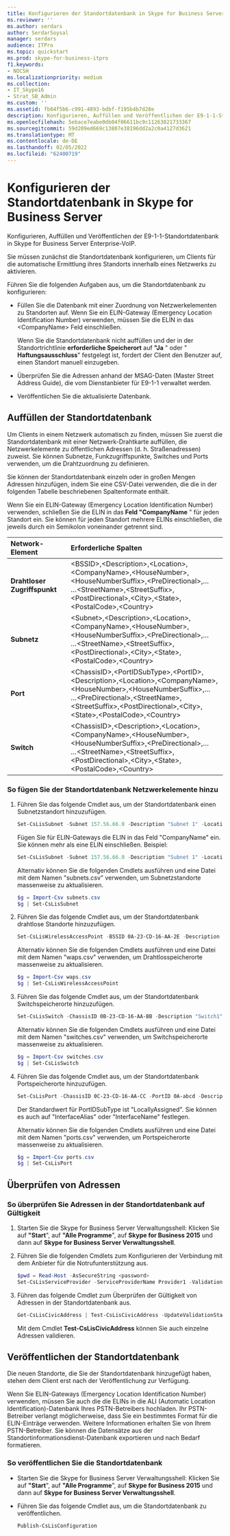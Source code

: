 ```yaml
---
title: Konfigurieren der Standortdatenbank in Skype for Business Server
ms.reviewer: ''
ms.author: serdars
author: SerdarSoysal
manager: serdars
audience: ITPro
ms.topic: quickstart
ms.prod: skype-for-business-itpro
f1.keywords:
- NOCSH
ms.localizationpriority: medium
ms.collection:
- IT_Skype16
- Strat_SB_Admin
ms.custom: ''
ms.assetid: fb84f5b6-c991-4893-bdbf-f195b4b7d28e
description: Konfigurieren, Auffüllen und Veröffentlichen der E9-1-1-Standortdatenbank in Skype for Business Server Enterprise-VoIP.
ms.openlocfilehash: 5ebace7eabe0db04f06611bc9c11263021733367
ms.sourcegitcommit: 59d209ed669c13807e38196dd2a2c0a4127d3621
ms.translationtype: MT
ms.contentlocale: de-DE
ms.lasthandoff: 02/05/2022
ms.locfileid: "62400719"
---
```

# <a name="configure-the-location-database-in-skype-for-business-server"></a>Konfigurieren der Standortdatenbank in Skype for Business Server
 
Konfigurieren, Auffüllen und Veröffentlichen der E9-1-1-Standortdatenbank in Skype for Business Server Enterprise-VoIP. 
  
Sie müssen zunächst die Standortdatenbank konfigurieren, um Clients für die automatische Ermittlung ihres Standorts innerhalb eines Netzwerks zu aktivieren. 
  
Führen Sie die folgenden Aufgaben aus, um die Standortdatenbank zu konfigurieren:
  
- Füllen Sie die Datenbank mit einer Zuordnung von Netzwerkelementen zu Standorten auf. Wenn Sie ein ELIN-Gateway (Emergency Location Identification Number) verwenden, müssen Sie die ELIN in das \<CompanyName\> Feld einschließen.
    
    Wenn Sie die Standortdatenbank nicht auffüllen und der in der Standortrichtlinie **erforderliche Speicherort** auf **"Ja** " oder " **Haftungsausschluss**" festgelegt ist, fordert der Client den Benutzer auf, einen Standort manuell einzugeben.
    
- Überprüfen Sie die Adressen anhand der MSAG-Daten (Master Street Address Guide), die vom Dienstanbieter für E9-1-1 verwaltet werden.
    
- Veröffentlichen Sie die aktualisierte Datenbank.
    
## <a name="populate-the-location-database"></a>Auffüllen der Standortdatenbank

Um Clients in einem Netzwerk automatisch zu finden, müssen Sie zuerst die Standortdatenbank mit einer Netzwerk-Drahtkarte auffüllen, die Netzwerkelemente zu öffentlichen Adressen (d. h. Straßenadressen) zuweist. Sie können Subnetze, Funkzugriffspunkte, Switches und Ports verwenden, um die Drahtzuordnung zu definieren.
  
Sie können der Standortdatenbank einzeln oder in großen Mengen Adressen hinzufügen, indem Sie eine CSV-Datei verwenden, die die in der folgenden Tabelle beschriebenen Spaltenformate enthält.
  
Wenn Sie ein ELIN-Gateway (Emergency Location Identification Number) verwenden, schließen Sie die ELIN in das **Feld "CompanyName** " für jeden Standort ein. Sie können für jeden Standort mehrere ELINs einschließen, die jeweils durch ein Semikolon voneinander getrennt sind.
  
|**Network-Element**|**Erforderliche Spalten**|
|:-----|:-----|
|**Drahtloser Zugriffspunkt** <br/> |\<BSSID\>,\<Description\>,\<Location\>,\<CompanyName\>,\<HouseNumber\>,\<HouseNumberSuffix\>,\<PreDirectional\>,…  <br/> …\<StreetName\>,\<StreetSuffix\>,\<PostDirectional\>,\<City\>,\<State\>,\<PostalCode\>,\<Country\>  <br/> |
|**Subnetz** <br/> |\<Subnet\>,\<Description\>,\<Location\>,\<CompanyName\>,\<HouseNumber\>,\<HouseNumberSuffix\>,\<PreDirectional\>,…  <br/> …\<StreetName\>,\<StreetSuffix\>,\<PostDirectional\>,\<City\>,\<State\>,\<PostalCode\>,\<Country\>  <br/> |
|**Port** <br/> |\<ChassisID\>,\<PortIDSubType\>,\<PortID\>,\<Description\>,\<Location\>,\<CompanyName\>,\<HouseNumber\>,\<HouseNumberSuffix\>,…  <br/> …\<PreDirectional\>,\<StreetName\>,\<StreetSuffix\>,\<PostDirectional\>,\<City\>,\<State\>,\<PostalCode\>,\<Country\>  <br/> |
|**Switch** <br/> |\<ChassisID\>,\<Description\>,\<Location\>,\<CompanyName\>,\<HouseNumber\>,\<HouseNumberSuffix\>,\<PreDirectional\>,…  <br/> …\<StreetName\>,\<StreetSuffix\>,\<PostDirectional\>,\<City\>,\<State\>,\<PostalCode\>,\<Country\>  <br/> |
   
### <a name="to-add-network-elements-to-the-location-database"></a>So fügen Sie der Standortdatenbank Netzwerkelemente hinzu

1. Führen Sie das folgende Cmdlet aus, um der Standortdatenbank einen Subnetzstandort hinzuzufügen.
    
   ```powershell
   Set-CsLisSubnet -Subnet 157.56.66.0 -Description "Subnet 1" -Location Location1 -CompanyName "Litware" -HouseNumber 1234 -HouseNumberSuffix "" -PreDirectional "" -StreetName 163rd -StreetSuffix Ave -PostDirectional NE -City Redmond -State WA -PostalCode 99123 -Country US
   ```

    Fügen Sie für ELIN-Gateways die ELIN in das Feld "CompanyName" ein. Sie können mehr als eine ELIN einschließen. Beispiel:
    
   ```powershell
   Set-CsLisSubnet -Subnet 157.56.66.0 -Description "Subnet 1" -Location Location1 -CompanyName 425-555-0100; 425-555-0200; 425-555-0300 -HouseNumber 1234 -HouseNumberSuffix "" -PreDirectional "" -StreetName 163rd -StreetSuffix Ave -PostDirectional NE -City Redmond -State WA -PostalCode 99123 -Country US
   ```

    Alternativ können Sie die folgenden Cmdlets ausführen und eine Datei mit dem Namen "subnets.csv" verwenden, um Subnetzstandorte massenweise zu aktualisieren.
    
   ```powershell
   $g = Import-Csv subnets.csv
   $g | Set-CsLisSubnet
   ```

2. Führen Sie das folgende Cmdlet aus, um der Standortdatenbank drahtlose Standorte hinzuzufügen.
    
   ```powershell
   Set-CsLisWirelessAccessPoint -BSSID 0A-23-CD-16-AA-2E -Description "Wireless1" -Location Location2 -CompanyName "Litware" -HouseNumber 2345 -HouseNumberSuffix "" -PreDirectional "" -StreetName 163rd -StreetSuffix Ave -PostDirectional NE -City Bellevue -State WA -PostalCode 99234 -Country US
   ```

   Alternativ können Sie die folgenden Cmdlets ausführen und eine Datei mit dem Namen "waps.csv" verwenden, um Drahtlosspeicherorte massenweise zu aktualisieren.
    
   ```powershell
   $g = Import-Csv waps.csv
   $g | Set-CsLisWirelessAccessPoint
   ```

3. Führen Sie das folgende Cmdlet aus, um der Standortdatenbank Switchspeicherorte hinzuzufügen.
    
   ```powershell
   Set-CsLisSwitch -ChassisID 0B-23-CD-16-AA-BB -Description "Switch1" -Location Location1 -CompanyName "Litware" -HouseNumber 1234 -HouseNumberSuffix "" -PreDirectional "" -StreetName 163rd -StreetSuffix Ave -PostDirectional NE -City Redmond -State WA -PostalCode 99123 -Country US
   ```

   Alternativ können Sie die folgenden Cmdlets ausführen und eine Datei mit dem Namen "switches.csv" verwenden, um Switchspeicherorte massenweise zu aktualisieren.
    
   ```powershell
   $g = Import-Csv switches.csv
   $g | Set-CsLisSwitch
   ```

4. Führen Sie das folgende Cmdlet aus, um der Standortdatenbank Portspeicherorte hinzuzufügen.
    
   ```powershell
   Set-CsLisPort -ChassisID 0C-23-CD-16-AA-CC -PortID 0A-abcd -Description "Port1" -Location Location2 -CompanyName "Litware" -HouseNumber 2345 -HouseNumberSuffix "" -PreDirectional "" -StreetName 163rd -StreetSuffix Ave -PostDirectional NE -City Bellevue -State WA -PostalCode 99234 -Country US
   ```

   Der Standardwert für PortIDSubType ist "LocallyAssigned". Sie können es auch auf "InterfaceAlias" oder "InterfaceName" festlegen.
    
   Alternativ können Sie die folgenden Cmdlets ausführen und eine Datei mit dem Namen "ports.csv" verwenden, um Portspeicherorte massenweise zu aktualisieren.
    
   ```powershell
   $g = Import-Csv ports.csv
   $g | Set-CsLisPort
   ```

## <a name="validate-addresses"></a>Überprüfen von Adressen

### <a name="to-validate-addresses-located-in-the-location-database"></a>So überprüfen Sie Adressen in der Standortdatenbank auf Gültigkeit

1.  Starten Sie die Skype for Business Server Verwaltungsshell: Klicken Sie auf **"Start**", auf **"Alle Programme**", auf **Skype for Business 2015** und dann auf **Skype for Business Server Verwaltungsshell**.
    
2. Führen Sie die folgenden Cmdlets zum Konfigurieren der Verbindung mit dem Anbieter für die Notrufunterstützung aus.
    
   ```powershell
   $pwd = Read-Host -AsSecureString <password>
   Set-CsLisServiceProvider -ServiceProviderName Provider1 -ValidationServiceUrl <URL provided by provider> -CertFileName <location of certificate provided by provider> -Password $pwd
   ```

3. Führen das folgende Cmdlet zum Überprüfen der Gültigkeit von Adressen in der Standortdatenbank aus.
    
   ```powershell
   Get-CsLisCivicAddress | Test-CsLisCivicAddress -UpdateValidationStatus
   ```

   Mit dem Cmdlet **Test-CsLisCivicAddress** können Sie auch einzelne Adressen validieren.
    
## <a name="publish-the-location-database"></a>Veröffentlichen der Standortdatenbank

Die neuen Standorte, die Sie der Standortdatenbank hinzugefügt haben, stehen dem Client erst nach der Veröffentlichung zur Verfügung.
  
Wenn Sie ELIN-Gateways (Emergency Location Identification Number) verwenden, müssen Sie auch die die ELINs in die ALI (Automatic Location Identification)-Datenbank Ihres PSTN-Betreibers hochladen. Ihr PSTN-Betreiber verlangt möglicherweise, dass Sie ein bestimmtes Format für die ELIN-Einträge verwenden. Weitere Informationen erhalten Sie von Ihrem PSTN-Betreiber. Sie können die Datensätze aus der Standortinformationsdienst-Datenbank exportieren und nach Bedarf formatieren.
  
### <a name="to-publish-the-location-database"></a>So veröffentlichen Sie die Standortdatenbank

-  Starten Sie die Skype for Business Server Verwaltungsshell: Klicken Sie auf **"Start**", auf **"Alle Programme**", auf **Skype for Business 2015** und dann auf **Skype for Business Server Verwaltungsshell**.
    
- Führen Sie das folgende Cmdlet aus, um die Standortdatenbank zu veröffentlichen.
    
  ```powershell
  Publish-CsLisConfiguration
  ```



